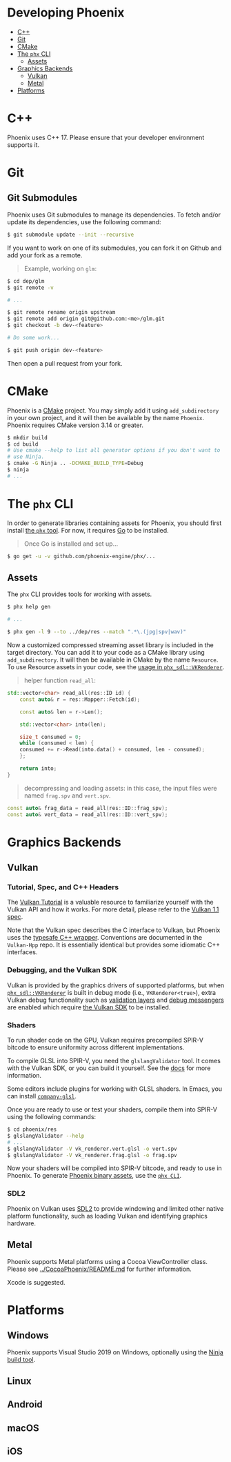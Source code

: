 # Developing Phoenix

- [C++](#c)
- [Git](#git)
- [CMake](#cmake)
- [The `phx` CLI](#the-phx-cli)
  - [Assets](#assets)
- [Graphics Backends](#graphics-backends)
  - [Vulkan](#vulkan)
  - [Metal](#metal)
- [Platforms](#platforms)

# C++

Phoenix uses C++ 17.  Please ensure that your developer environment
supports it.

# Git

## Git Submodules

Phoenix uses Git submodules to manage its dependencies.  To fetch and/or
update its dependencies, use the following command:

```sh
$ git submodule update --init --recursive
```

If you want to work on one of its submodules, you can fork it on Github
and add your fork as a remote.

> Example, working on `glm`:

```sh
$ cd dep/glm
$ git remote -v

# ...

$ git remote rename origin upstream
$ git remote add origin git@github.com:<me>/glm.git
$ git checkout -b dev-<feature>

# Do some work...

$ git push origin dev-<feature>
```

Then open a pull request from your fork.

# CMake

Phoenix is a [CMake](https://cmake.org) project.  You may simply add it
using `add_subdirectory` in your own project, and it will then be
available by the name `Phoenix`.  Phoenix requires CMake version 3.14 or
greater.

```sh
$ mkdir build
$ cd build
# Use cmake --help to list all generator options if you don't want to
# use Ninja.
$ cmake -G Ninja .. -DCMAKE_BUILD_TYPE=Debug
$ ninja
# ...
```

# The `phx` CLI

In order to generate libraries containing assets for Phoenix, you should
first install [the `phx` tool](https://github.com/phoenix-engine/phx).
For now, it requires [Go](https://golang.org) to be installed.

> Once Go is installed and set up...

```sh
$ go get -u -v github.com/phoenix-engine/phx/...
```

## Assets

The `phx` CLI provides tools for working with assets.

```sh
$ phx help gen

# ...

$ phx gen -l 9 --to ../dep/res --match ".*\.(jpg|spv|wav)"
```

Now a customized compressed streaming asset library is included in the
target directory.  You can add it to your code as a CMake library using
`add_subdirectory`.  It will then be available in CMake by the name
`Resource`.  To use Resource assets in your code, see the
[usage in `phx_sdl::VKRenderer`](../src/sdl/vk_renderer).

> helper function `read_all`:

```cpp
std::vector<char> read_all(res::ID id) {
    const auto& r = res::Mapper::Fetch(id);

    const auto& len = r->Len();

    std::vector<char> into(len);

    size_t consumed = 0;
    while (consumed < len) {
	consumed += r->Read(into.data() + consumed, len - consumed);
    };

    return into;
}
```

> decompressing and loading assets:
> in this case, the input files were named `frag.spv` and `vert.spv`.

```cpp
const auto& frag_data = read_all(res::ID::frag_spv);
const auto& vert_data = read_all(res::ID::vert_spv);

```

# Graphics Backends

## Vulkan

### Tutorial, Spec, and C++ Headers

The [Vulkan Tutorial](https://vulkan-tutorial.com/) is a valuable
resource to familiarize yourself with the Vulkan API and how it works.
For more detail, please refer to the
[Vulkan 1.1 spec](https://www.khronos.org/registry/vulkan/specs/1.1-extensions/html/).

Note that the Vulkan spec describes the C interface to Vulkan, but
Phoenix uses the
[typesafe C++ wrapper](https://github.com/KhronosGroup/Vulkan-Hpp).
Conventions are documented in the `Vulkan-Hpp` repo.  It is essentially
identical but provides some idiomatic C++ interfaces.

### Debugging, and the Vulkan SDK

Vulkan is provided by the graphics drivers of supported platforms, but
when [`phx_sdl::VKRenderer`](../include/phx_sdl/vk_renderer.hpp) is
built in debug mode (i.e., `VKRenderer<true>`), extra Vulkan debug
functionality such as
[validation layers](https://github.com/KhronosGroup/Vulkan-ValidationLayers)
and
[debug messengers](https://www.khronos.org/registry/vulkan/specs/1.1-extensions/html/chap39.html#debugging-debug-messengers)
are enabled which require
[the Vulkan SDK](https://vulkan.lunarg.com/sdk/home) to be installed.

### Shaders

To run shader code on the GPU, Vulkan requires precompiled SPIR-V
bitcode to ensure uniformity across different implementations.

To compile GLSL into SPIR-V, you need the `glslangValidator` tool.  It
comes with the Vulkan SDK, or you can build it yourself.  See the
[docs](https://github.com/KhronosGroup/glslang#building) for more
information.

Some editors include plugins for working with GLSL shaders.  In Emacs,
you can install
[`company-glsl`](https://github.com/guidoschmidt/company-glsl).

Once you are ready to use or test your shaders, compile them into SPIR-V
using the following commands:

```sh
$ cd phoenix/res
$ glslangValidator --help
# ...
$ glslangValidator -V vk_renderer.vert.glsl -o vert.spv
$ glslangValidator -V vk_renderer.frag.glsl -o frag.spv
```

Now your shaders will be compiled into SPIR-V bitcode, and ready to
use in Phoenix.  To generate [Phoenix binary assets](#assets), use
the [`phx CLI`](#the-phx-cli).

### SDL2

Phoenix on Vulkan uses [SDL2](https://www.libsdl.org/) to provide
windowing and limited other native platform functionality, such as
loading Vulkan and identifying graphics hardware.

## Metal

Phoenix supports Metal platforms using a Cocoa ViewController class.
Please see [../CocoaPhoenix/README.md](../CocoaPhoenix/README.md) for
further information.

Xcode is suggested.

# Platforms

## Windows

Phoenix supports Visual Studio 2019 on Windows, optionally using the
[Ninja build tool](https://github.com/ninja-build/ninja).

## Linux

## Android

## macOS

## iOS
